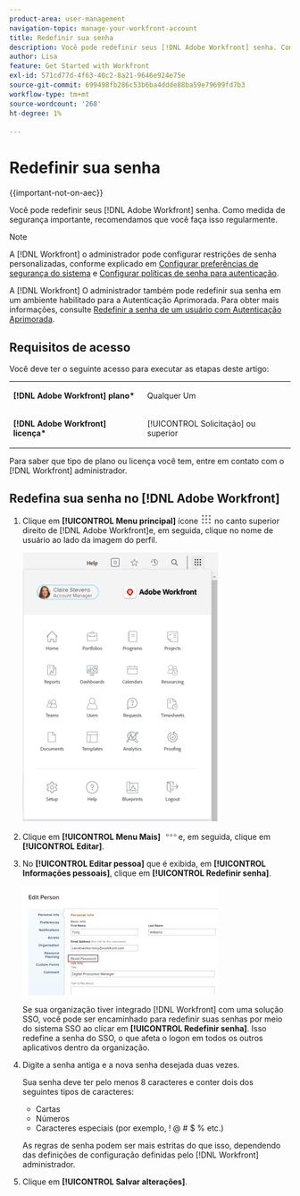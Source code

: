 ```yaml
---
product-area: user-management
navigation-topic: manage-your-workfront-account
title: Redefinir sua senha
description: Você pode redefinir seus [!DNL Adobe Workfront] senha. Como medida de segurança importante, recomendamos que você faça isso regularmente.
author: Lisa
feature: Get Started with Workfront
exl-id: 571cd77d-4f63-40c2-8a21-9646e924e75e
source-git-commit: 699498fb286c53b6ba4ddde88ba59e79699fd7b3
workflow-type: tm+mt
source-wordcount: '268'
ht-degree: 1%

---
```


# Redefinir sua senha

{{important-not-on-aec}}

Você pode redefinir seus [!DNL Adobe Workfront] senha. Como medida de segurança importante, recomendamos que você faça isso regularmente.

>[!NOTE]
>
>A [!DNL Workfront] o administrador pode configurar restrições de senha personalizadas, conforme explicado em [Configurar preferências de segurança do sistema](../../../administration-and-setup/manage-workfront/security/configure-security-preferences.md) e [Configurar políticas de senha para autenticação](../../../administration-and-setup/manage-workfront/security/configure-password-policies-authentication.md).
>
>A [!DNL Workfront] O administrador também pode redefinir sua senha em um ambiente habilitado para a Autenticação Aprimorada. Para obter mais informações, consulte [Redefinir a senha de um usuário com Autenticação Aprimorada](../../../workfront-basics/manage-your-account-and-profile/managing-your-workfront-account/reset-user-password-eauth.md).

## Requisitos de acesso

Você deve ter o seguinte acesso para executar as etapas deste artigo:

<table style="table-layout:auto"> 
 <col> 
 </col> 
 <col> 
 </col> 
 <tbody> 
  <tr> 
   <td role="rowheader"><strong>[!DNL Adobe Workfront] plano*</strong></td> 
   <td> <p>Qualquer Um</p> </td> 
  </tr> 
  <tr> 
   <td role="rowheader"><strong>[!DNL Adobe Workfront] licença*</strong></td> 
   <td> <p>[!UICONTROL Solicitação] ou superior</p> </td> 
  </tr> 
 </tbody> 
</table>

Para saber que tipo de plano ou licença você tem, entre em contato com o [!DNL Workfront] administrador.

## Redefina sua senha no [!DNL Adobe Workfront]

1. Clique em **[!UICONTROL Menu principal]** ícone ![](assets/main-menu-icon.png) no canto superior direito de [!DNL Adobe Workfront]e, em seguida, clique no nome de usuário ao lado da imagem do perfil.

   ![Abra o menu principal e selecione seu nome de usuário.](assets/main-menu-options-350x481.png)

1. Clique em **[!UICONTROL Menu Mais]** ![](assets/more-icon.png)e, em seguida, clique em **[!UICONTROL Editar]**.

1. No **[!UICONTROL Editar pessoa]** que é exibida, em **[!UICONTROL Informações pessoais]**, clique em **[!UICONTROL Redefinir senha]**.

   ![](assets/edit-person-box-350x196.jpg)

   Se sua organização tiver integrado [!DNL Workfront] com uma solução SSO, você pode ser encaminhado para redefinir suas senhas por meio do sistema SSO ao clicar em **[!UICONTROL Redefinir senha]**. Isso redefine a senha do SSO, o que afeta o logon em todos os outros aplicativos dentro da organização.

1. Digite a senha antiga e a nova senha desejada duas vezes.

   Sua senha deve ter pelo menos 8 caracteres e conter dois dos seguintes tipos de caracteres:

   * Cartas
   * Números
   * Caracteres especiais (por exemplo, ! @ # $ % etc.)

   As regras de senha podem ser mais estritas do que isso, dependendo das definições de configuração definidas pelo [!DNL Workfront] administrador.

1. Clique em **[!UICONTROL Salvar alterações]**.
